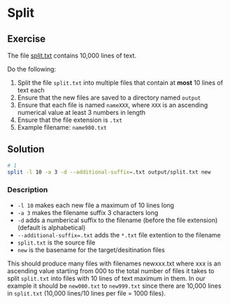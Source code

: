 # Split


## Exercise
The file [split.txt](../../../assets/split.txt) contains 10,000 lines of text.

Do the following:
1. Split the file ```split.txt``` into multiple files that contain at **most** 10 lines of text each
2. Ensure that the new files are saved to a directory named ```output```
3. Ensure that each file is named ```nameXXX```, where ```XXX``` is an ascending numerical value at least 3 numbers in length
4. Ensure that the file extension is ```.txt```
5. Example filename: ```name980.txt```


## Solution
```bash
# 1
split -l 10 -a 3 -d --additional-suffix=.txt output/split.txt new
```

### Description
- ```-l 10``` makes each new file a maximum of 10 lines long
- ```-a 3``` makes the filename suffix 3 characters long
- ```-d``` adds a numberical suffix to the filename (before the file extension) (default is alphabetical)
- ```--additional-suffix=.txt``` adds the ```*.txt``` file extention to the filename
- ```split.txt``` is the source file
- ```new``` is the basename for the target/desitination files

This should produce many files with filenames newxxx.txt where xxx is an ascending value starting from 000 to the total number of files it takes to split ```split.txt``` into files with 10 lines of text maximum in them.  In our example it should be ```new000.txt``` to ```new999.txt``` since there are 10,000 lines in ```split.txt``` (10,000 lines/10 lines per file = 1000 files).